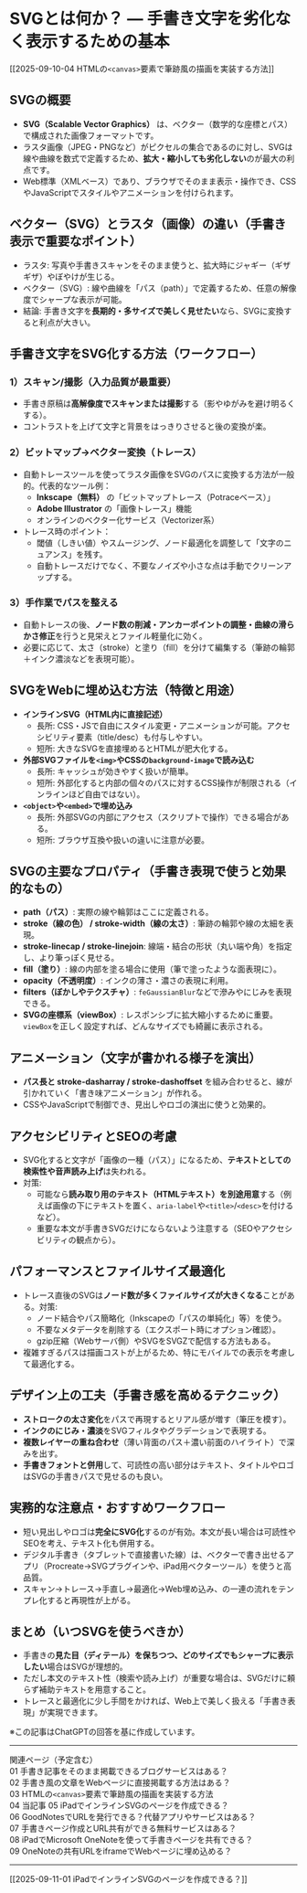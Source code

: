 # SVGとは何か？ — 手書き文字を劣化なく表示するための基本

[[2025-09-10-04 HTMLの`<canvas>`要素で筆跡風の描画を実装する方法]]

## SVGの概要
- **SVG（Scalable Vector Graphics）** は、ベクター（数学的な座標とパス）で構成された画像フォーマットです。  
- ラスタ画像（JPEG・PNGなど）がピクセルの集合であるのに対し、SVGは線や曲線を数式で定義するため、**拡大・縮小しても劣化しない**のが最大の利点です。  
- Web標準（XMLベース）であり、ブラウザでそのまま表示・操作でき、CSSやJavaScriptでスタイルやアニメーションを付けられます。

## ベクター（SVG）とラスタ（画像）の違い（手書き表示で重要なポイント）
- ラスタ: 写真や手書きスキャンをそのまま使うと、拡大時にジャギー（ギザギザ）やぼやけが生じる。  
- ベクター（SVG）: 線や曲線を「パス（path）」で定義するため、任意の解像度でシャープな表示が可能。  
- 結論: 手書き文字を**長期的・多サイズで美しく見せたい**なら、SVGに変換すると利点が大きい。

## 手書き文字をSVG化する方法（ワークフロー）
### 1）スキャン/撮影（入力品質が最重要）
- 手書き原稿は**高解像度でスキャンまたは撮影**する（影やゆがみを避け明るくする）。  
- コントラストを上げて文字と背景をはっきりさせると後の変換が楽。

### 2）ビットマップ→ベクター変換（トレース）
- 自動トレースツールを使ってラスタ画像をSVGのパスに変換する方法が一般的。代表的なツール例：
  - **Inkscape（無料）** の「ビットマップトレース（Potraceベース）」  
  - **Adobe Illustrator** の「画像トレース」機能  
  - オンラインのベクター化サービス（Vectorizer系）  
- トレース時のポイント：
  - 閾値（しきい値）やスムージング、ノード最適化を調整して「文字のニュアンス」を残す。  
  - 自動トレースだけでなく、不要なノイズや小さな点は手動でクリーンアップする。

### 3）手作業でパスを整える
- 自動トレースの後、**ノード数の削減・アンカーポイントの調整・曲線の滑らかさ修正**を行うと見栄えとファイル軽量化に効く。  
- 必要に応じて、太さ（stroke）と塗り（fill）を分けて編集する（筆跡の輪郭＋インク濃淡などを表現可能）。

## SVGをWebに埋め込む方法（特徴と用途）
- **インラインSVG（HTML内に直接記述）**
  - 長所: CSS・JSで自由にスタイル変更・アニメーションが可能。アクセシビリティ要素（title/desc）も付与しやすい。  
  - 短所: 大きなSVGを直接埋めるとHTMLが肥大化する。  
- **外部SVGファイルを`<img>`やCSSの`background-image`で読み込む**
  - 長所: キャッシュが効きやすく扱いが簡単。  
  - 短所: 外部化すると内部の個々のパスに対するCSS操作が制限される（インラインほど自由ではない）。  
- **`<object>`や`<embed>`で埋め込み**
  - 長所: 外部SVGの内部にアクセス（スクリプトで操作）できる場合がある。  
  - 短所: ブラウザ互換や扱いの違いに注意が必要。

## SVGの主要なプロパティ（手書き表現で使うと効果的なもの）
- **path（パス）**: 実際の線や輪郭はここに定義される。  
- **stroke（線の色） / stroke-width（線の太さ）**: 筆跡の輪郭や線の太細を表現。  
- **stroke-linecap / stroke-linejoin**: 線端・結合の形状（丸い端や角）を指定し、より筆っぽく見せる。  
- **fill（塗り）**: 線の内部を塗る場合に使用（筆で塗ったような面表現に）。  
- **opacity（不透明度）**: インクの薄さ・濃さの表現に利用。  
- **filters（ぼかしやテクスチャ）**: `feGaussianBlur`などで滲みやにじみを表現できる。  
- **SVGの座標系（viewBox）**: レスポンシブに拡大縮小するために重要。`viewBox`を正しく設定すれば、どんなサイズでも綺麗に表示される。

## アニメーション（文字が書かれる様子を演出）
- **パス長と stroke-dasharray / stroke-dashoffset** を組み合わせると、線が引かれていく「書き味アニメーション」が作れる。  
- CSSやJavaScriptで制御でき、見出しやロゴの演出に使うと効果的。

## アクセシビリティとSEOの考慮
- SVG化すると文字が「画像の一種（パス）」になるため、**テキストとしての検索性や音声読み上げ**は失われる。  
- 対策:
  - 可能なら**読み取り用のテキスト（HTMLテキスト）を別途用意**する（例えば画像の下にテキストを置く、`aria-label`や`<title>`/`<desc>`を付けるなど）。  
  - 重要な本文が手書きSVGだけにならないよう注意する（SEOやアクセシビリティの観点から）。

## パフォーマンスとファイルサイズ最適化
- トレース直後のSVGは**ノード数が多くファイルサイズが大きくなる**ことがある。対策:
  - ノード結合やパス簡略化（Inkscapeの「パスの単純化」等）を使う。  
  - 不要なメタデータを削除する（エクスポート時にオプション確認）。  
  - gzip圧縮（Webサーバ側）やSVGをSVGZで配信する方法もある。  
- 複雑すぎるパスは描画コストが上がるため、特にモバイルでの表示を考慮して最適化する。

## デザイン上の工夫（手書き感を高めるテクニック）
- **ストロークの太さ変化**をパスで再現するとリアル感が増す（筆圧を模す）。  
- **インクのにじみ・濃淡**をSVGフィルタやグラデーションで表現する。  
- **複数レイヤーの重ね合わせ**（薄い背面のパス＋濃い前面のハイライト）で深みを出す。  
- **手書きフォントと併用**して、可読性の高い部分はテキスト、タイトルやロゴはSVGの手書きパスで見せるのも良い。

## 実務的な注意点・おすすめワークフロー
- 短い見出しやロゴは**完全にSVG化**するのが有効。本文が長い場合は可読性やSEOを考え、テキスト化も併用する。  
- デジタル手書き（タブレットで直接書いた線）は、ベクターで書き出せるアプリ（Procreate→SVGプラグインや、iPad用ベクターツール）を使うと高品質。  
- スキャン→トレース→手直し→最適化→Web埋め込み、の一連の流れをテンプレ化すると再現性が上がる。

## まとめ（いつSVGを使うべきか）
- 手書きの**見た目（ディテール）を保ちつつ、どのサイズでもシャープに表示したい**場合はSVGが理想的。  
- ただし本文のテキスト性（検索や読み上げ）が重要な場合は、SVGだけに頼らず補助テキストを用意すること。  
- トレースと最適化に少し手間をかければ、Web上で美しく扱える「手書き表現」が実現できます。

※この記事はChatGPTの回答を基に作成しています。

---

関連ページ（予定含む）  
01 手書き記事をそのまま掲載できるブログサービスはある？  
02 手書き風の文章をWebページに直接掲載する方法はある？  
03 HTMLの`<canvas>`要素で筆跡風の描画を実装する方法  
04 当記事
05 iPadでインラインSVGのページを作成できる？  
06 GoodNotesでURLを発行できる？代替アプリやサービスはある？  
07 手書きページ作成とURL共有ができる無料サービスはある？  
08 iPadでMicrosoft OneNoteを使って手書きページを共有できる？  
09 OneNoteの共有URLをiframeでWebページに埋め込める？

---

[[2025-09-11-01 iPadでインラインSVGのページを作成できる？]]
